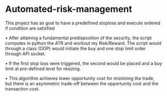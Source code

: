 # Automated-risk-management
This project has as goal to have a predefined stoploss and execute ordered if condition are satisfied

•	After attaining a fundamental predisposition of the security, the script computes in python the ATR and workout my Risk/Reward. The script would through a class (OOP) would initiate the buy and one stop limit order through API socket.

•	If the first stop loss were triggered, the second would be placed and a buy limit at pre-defined level for resizing.

•	This algorithm achieves lower opportunity cost for mistiming the trade, but there is an asymmetric trade-off between the opportunity cost and the transaction cost.
